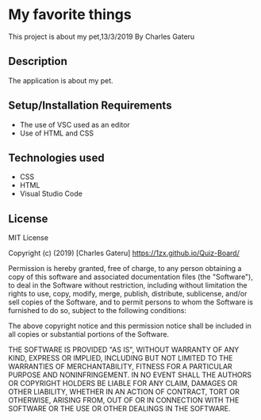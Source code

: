 # My favorite things
This project is about my pet,13/3/2019
By Charles Gateru
## Description
The application is about my pet.
## Setup/Installation Requirements
* The use of VSC used as an editor
* Use of HTML and CSS
## Technologies used
 * CSS
 * HTML
 * Visual Studio Code
    
## License
MIT License

Copyright (c) (2019) [Charles Gateru]  https://1zx.github.io/Quiz-Board/

Permission is hereby granted, free of charge, to any person obtaining a copy
of this software and associated documentation files (the "Software"), to deal
in the Software without restriction, including without limitation the rights
to use, copy, modify, merge, publish, distribute, sublicense, and/or sell
copies of the Software, and to permit persons to whom the Software is
furnished to do so, subject to the following conditions:

The above copyright notice and this permission notice shall be included in all
copies or substantial portions of the Software.

THE SOFTWARE IS PROVIDED "AS IS", WITHOUT WARRANTY OF ANY KIND, EXPRESS OR
IMPLIED, INCLUDING BUT NOT LIMITED TO THE WARRANTIES OF MERCHANTABILITY,
FITNESS FOR A PARTICULAR PURPOSE AND NONINFRINGEMENT. IN NO EVENT SHALL THE
AUTHORS OR COPYRIGHT HOLDERS BE LIABLE FOR ANY CLAIM, DAMAGES OR OTHER
LIABILITY, WHETHER IN AN ACTION OF CONTRACT, TORT OR OTHERWISE, ARISING FROM,
OUT OF OR IN CONNECTION WITH THE SOFTWARE OR THE USE OR OTHER DEALINGS IN THE
SOFTWARE.
